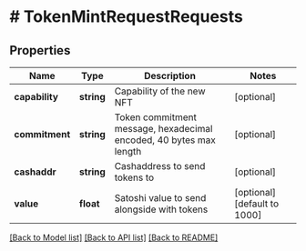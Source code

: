 # # TokenMintRequestRequests

## Properties

Name | Type | Description | Notes
------------ | ------------- | ------------- | -------------
**capability** | **string** | Capability of the new NFT | [optional] 
**commitment** | **string** | Token commitment message, hexadecimal encoded, 40 bytes max length | [optional] 
**cashaddr** | **string** | Cashaddress to send tokens to | [optional] 
**value** | **float** | Satoshi value to send alongside with tokens | [optional] [default to 1000]

[[Back to Model list]](../../README.md#documentation-for-models) [[Back to API list]](../../README.md#documentation-for-api-endpoints) [[Back to README]](../../README.md)


